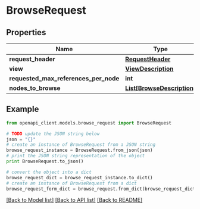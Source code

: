 # BrowseRequest


## Properties
Name | Type | Description | Notes
------------ | ------------- | ------------- | -------------
**request_header** | [**RequestHeader**](RequestHeader.md) |  | [optional] 
**view** | [**ViewDescription**](ViewDescription.md) |  | [optional] 
**requested_max_references_per_node** | **int** |  | [optional] 
**nodes_to_browse** | [**List[BrowseDescription]**](BrowseDescription.md) |  | [optional] 

## Example

```python
from openapi_client.models.browse_request import BrowseRequest

# TODO update the JSON string below
json = "{}"
# create an instance of BrowseRequest from a JSON string
browse_request_instance = BrowseRequest.from_json(json)
# print the JSON string representation of the object
print BrowseRequest.to_json()

# convert the object into a dict
browse_request_dict = browse_request_instance.to_dict()
# create an instance of BrowseRequest from a dict
browse_request_form_dict = browse_request.from_dict(browse_request_dict)
```
[[Back to Model list]](../README.md#documentation-for-models) [[Back to API list]](../README.md#documentation-for-api-endpoints) [[Back to README]](../README.md)


